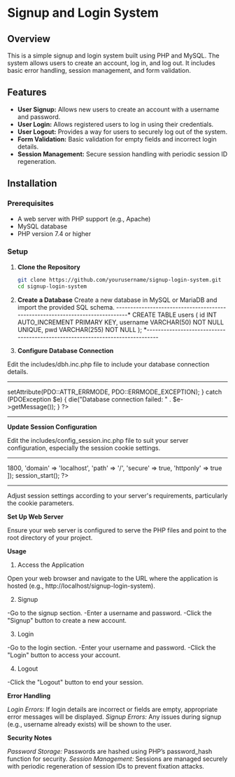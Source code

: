 # Signup and Login System #

## Overview

This is a simple signup and login system built using PHP and MySQL. The system allows users to create an account, log in, and log out. It includes basic error handling, session management, and form validation.

## Features

- **User Signup:** Allows new users to create an account with a username and password.
- **User Login:** Allows registered users to log in using their credentials.
- **User Logout:** Provides a way for users to securely log out of the system.
- **Form Validation:** Basic validation for empty fields and incorrect login details.
- **Session Management:** Secure session handling with periodic session ID regeneration.

## Installation

### Prerequisites

- A web server with PHP support (e.g., Apache)
- MySQL database
- PHP version 7.4 or higher

### Setup

1. **Clone the Repository**

   ```bash
   git clone https://github.com/yourusername/signup-login-system.git
   cd signup-login-system

2. **Create a Database**
Create a new database in MySQL or MariaDB and import the provided SQL schema.
------------------------------------------------------------------------------*
CREATE TABLE users (
    id INT AUTO_INCREMENT PRIMARY KEY,
    username VARCHAR(50) NOT NULL UNIQUE,
    pwd VARCHAR(255) NOT NULL
);
*------------------------------------------------------------------------------


3. **Configure Database Connection**

Edit the includes/dbh.inc.php file to include your database connection details.

-------------------------------------------------------------------------------
<?php
$host = 'localhost';
$db   = 'your_database_name';
$user = 'your_database_user';
$pass = 'your_database_password';

try {
    $pdo = new PDO("mysql:host=$host;dbname=$db;charset=utf8", $user, $pass);
    $pdo->setAttribute(PDO::ATTR_ERRMODE, PDO::ERRMODE_EXCEPTION);
} catch (PDOException $e) {
    die("Database connection failed: " . $e->getMessage());
}
?>
-------------------------------------------------------------------------------

**Update Session Configuration**

Edit the includes/config_session.inc.php file to suit your server configuration, especially the session cookie settings.

-------------------------------------------------------------------------------
<?php

ini_set('session.use_only_cookies', 1);
ini_set('session.use_strict_mode', 1);

session_set_cookie_params([
    'lifetime' => 1800,
    'domain' => 'localhost',
    'path' => '/',
    'secure' => true,
    'httponly' => true
]);

session_start();
?>
-------------------------------------------------------------------------------
Adjust session settings according to your server's requirements, particularly the cookie parameters.

**Set Up Web Server**

Ensure your web server is configured to serve the PHP files and point to the root directory of your project.

**Usage**

1. Access the Application

Open your web browser and navigate to the URL where the application is hosted (e.g., http://localhost/signup-login-system).

2. Signup

-Go to the signup section.
-Enter a username and password.
-Click the "Signup" button to create a new account.

3. Login

-Go to the login section.
-Enter your username and password.
-Click the "Login" button to access your account.

4. Logout

-Click the "Logout" button to end your session.

**Error Handling**

*Login Errors:* If login details are incorrect or fields are empty, appropriate error messages will be displayed.
*Signup Errors:* Any issues during signup (e.g., username already exists) will be shown to the user.

**Security Notes**

*Password Storage:* Passwords are hashed using PHP’s password_hash function for security.
*Session Management:* Sessions are managed securely with periodic regeneration of session IDs to prevent fixation attacks.
